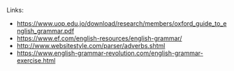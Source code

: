 Links:
- https://www.uop.edu.jo/download/research/members/oxford_guide_to_english_grammar.pdf
- https://www.ef.com/english-resources/english-grammar/
- http://www.websitestyle.com/parser/adverbs.shtml
- https://www.english-grammar-revolution.com/english-grammar-exercise.html



